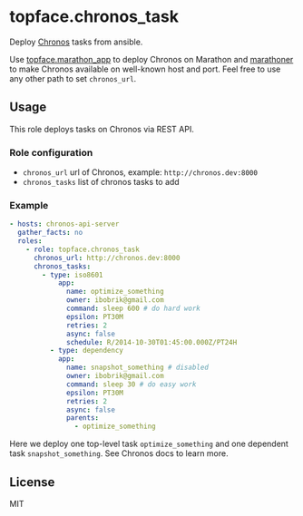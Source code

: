 # topface.chronos_task

Deploy [Chronos](https://airbnb.github.io/chronos/) tasks from ansible.

Use [topface.marathon_app](https://github.com/Topface/ansible-marathon_app)
to deploy Chronos on Marathon
and [marathoner](https://github.com/bobrik/marathoner) to make Chronos
available on well-known host and port. Feel free to use any other path
to set `chronos_url`.

## Usage

This role deploys tasks on Chronos via REST API.

### Role configuration

* `chronos_url` url of Chronos, example: `http://chronos.dev:8000`
* `chronos_tasks` list of chronos tasks to add

### Example

```yaml
- hosts: chronos-api-server
  gather_facts: no
  roles:
    - role: topface.chronos_task
      chronos_url: http://chronos.dev:8000
      chronos_tasks:
        - type: iso8601
            app:
              name: optimize_something
              owner: ibobrik@gmail.com
              command: sleep 600 # do hard work
              epsilon: PT30M
              retries: 2
              async: false
              schedule: R/2014-10-30T01:45:00.000Z/PT24H
          - type: dependency
            app:
              name: snapshot_something # disabled
              owner: ibobrik@gmail.com
              command: sleep 30 # do easy work
              epsilon: PT30M
              retries: 2
              async: false
              parents:
                - optimize_something
```

Here we deploy one top-level task `optimize_something` and one dependent
task `snapshot_something`. See Chronos docs to learn more.

## License

MIT
